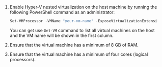 1. Enable Hyper-V nested virtualization on the host machine by running the following PowerShell command as an administrator:
   ```powershell
   Set-VMProcessor -VMName "your-vm-name" -ExposeVirtualizationExtensions $true
   ```

   You can get use `Get-VM` command to list all virtual machines on the host and the VM name will be shown in the first column.

2. Ensure that the virtual machine has a minimum of 8 GB of RAM.

3. Ensure that the virtual machine has a minimum of four cores (logical processors).
